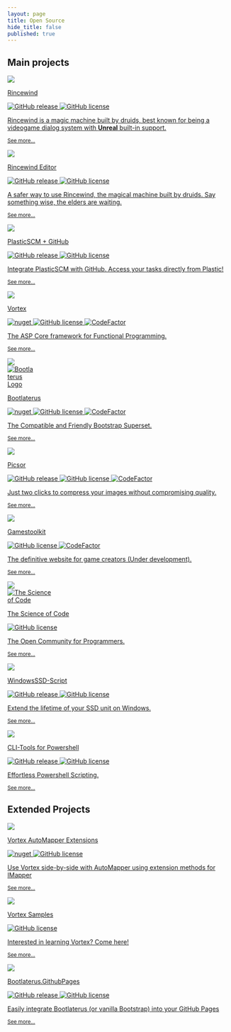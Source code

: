 ```yaml
---
layout: page
title: Open Source
hide_title: false
published: true
---
```


<h2 class="text-center">Main projects</h2>

<div class="row justify-content-sm-center">

  <div class="col-sm-4 py-3">
    <div class="card h-100 interactable hover-animate-cf">
      <a class="text-reset text-decoration-none d-flex flex-column h-100" href="https://github.com/equilaterus-gamestudios/rincewind">
        <div class="embed-responsive embed-responsive-16by9">
          <div class="cf cf-green-yellow">
            <img src="https://equilaterus.com/assets/img/projects/rincewind.png" class="card-img embed-responsive-item" style="object-fit: cover;" />
          </div>
        </div>
        <div class="card-body d-flex flex-column">
          <p class="card-title h5 mb-1">Rincewind</p>
          <p>
            <img src="https://img.shields.io/github/v/release/equilaterus-gamestudios/rincewind?include_prereleases" alt="GitHub release">
            <img src="https://img.shields.io/github/license/equilaterus-gamestudios/rincewind.svg" alt="GitHub license">
          </p>
          <p class="card-text">Rincewind is a magic machine built by druids, best known for being a videogame dialog system with <b>Unreal</b> built-in support.</p>  
          <p class="card-text mt-auto"><small class="text-muted">See more...</small></p>
        </div>
      </a>
    </div>
  </div>

  <div class="col-sm-4 py-3">
    <div class="card h-100 interactable hover-animate-cf">
      <a class="text-reset text-decoration-none d-flex flex-column h-100" href="https://github.com/equilaterus-gamestudios/rincewind-editor">
        <div class="embed-responsive embed-responsive-16by9">
          <div class="cf cf-red-orange">
            <img src="https://equilaterus.com/assets/img/projects/rincewind-editor.png" class="card-img embed-responsive-item" style="object-fit: cover;" />
          </div>
        </div>
        <div class="card-body d-flex flex-column">
          <p class="card-title h5 mb-1">Rincewind Editor</p>
          <p>
            <img src="https://img.shields.io/github/v/release/equilaterus-gamestudios/rincewind-editor?include_prereleases" alt="GitHub release">
            <img src="https://img.shields.io/github/license/equilaterus-gamestudios/rincewind-editor.svg" alt="GitHub license">
          </p>
          <p class="card-text">A safer way to use Rincewind, the magical machine built by druids. Say something wise, the elders are waiting.</p>  
          <p class="card-text mt-auto"><small class="text-muted">See more...</small></p>
        </div>
      </a>
    </div>
  </div>

  <div class="col-sm-4 py-3">
    <div class="card h-100 interactable hover-animate-cf">
      <a class="text-reset text-decoration-none d-flex flex-column h-100" href="https://github.com/equilaterus-gamestudios/PlasticSCM-GitHub-extension">
        <div class="embed-responsive embed-responsive-16by9">
          <div class="cf cf-indigo-teal">
            <img src="https://images.unsplash.com/photo-1597733336794-12d05021d510?ixlib=rb-1.2.1&ixid=MXwxMjA3fDB8MHxwaG90by1wYWdlfHx8fGVufDB8fHw&auto=format&fit=crop&w=700&q=80" class="card-img embed-responsive-item" style="object-fit: cover;" />
          </div>
        </div>
        <div class="card-body d-flex flex-column">
          <p class="card-title h5 mb-1">PlasticSCM + GitHub</p>
          <p>
            <img src="https://img.shields.io/github/v/release/equilaterus-gamestudios/PlasticSCM-GitHub-extension?include_prereleases" alt="GitHub release">
            <img src="https://img.shields.io/github/license/equilaterus-gamestudios/PlasticSCM-GitHub-extension.svg" alt="GitHub license">
          </p>
          <p class="card-text">Integrate PlasticSCM with GitHub. Access your tasks directly from Plastic!</p>  
          <p class="card-text mt-auto"><small class="text-muted">See more...</small></p>
        </div>
      </a>
    </div>
  </div>

  <div class="col-sm-4 py-3">
    <div class="card h-100 interactable hover-animate-cf">
      <a class="text-reset text-decoration-none d-flex flex-column h-100" href="https://github.com/equilaterus/Vortex">
        <div class="embed-responsive embed-responsive-16by9">
          <div class="cf cf-indigo-teal">
            <img src="https://images.unsplash.com/photo-1506703719100-a0f3a48c0f86?ixlib=rb-1.2.1&ixid=eyJhcHBfaWQiOjEyMDd9&auto=format&fit=crop&w=700&q=80" class="card-img embed-responsive-item" style="object-fit: cover;" />
          </div>
        </div>
        <div class="card-body d-flex flex-column">
          <p class="card-title h5 mb-1">Vortex</p>
          <p>
            <img src="https://img.shields.io/nuget/v/Equilaterus.Vortex.svg" alt="nuget"/>
            <img src="https://img.shields.io/github/license/equilaterus/Vortex.svg" alt="GitHub license"/>
            <img src="https://www.codefactor.io/repository/github/equilaterus/Vortex/badge" alt="CodeFactor" />
          </p>
          <p class="card-text">The ASP Core framework for Functional Programming.</p>  
          <p class="card-text mt-auto"><small class="text-muted">See more...</small></p>
        </div>
      </a>
    </div>
  </div>
  
  <div class="col-sm-4 py-3">
    <div class="card h-100 interactable hover-animate-cf">
      <a class="text-reset text-decoration-none d-flex flex-column h-100" href="https://github.com/equilaterus/bootlaterus">
        <div class="embed-responsive embed-responsive-16by9 position-relative">          
          <div class="cf cf-indigo-teal">
            <img src="https://images.unsplash.com/photo-1502602898657-3e91760cbb34?ixlib=rb-1.2.1&ixid=eyJhcHBfaWQiOjEyMDd9&auto=format&fit=crop&w=700&q=80" class="card-img embed-responsive-item" style="object-fit: cover;" />
          </div>
          <img class="position-absolute hv-center" style="max-width: 60px" src="https://equilaterus.github.io/bootlaterus/content/perito-shadow.svg" alt="Bootlaterus Logo" />
        </div>
        <div class="card-body d-flex flex-column">
          <p class="card-title h5 mb-1">Bootlaterus</p>
          <p>
            <img src="https://badge.fury.io/js/bootlaterus.svg" alt="nuget"/>
            <img src="https://img.shields.io/github/license/equilaterus/bootlaterus.svg" alt="GitHub license"/>
            <img src="https://www.codefactor.io/repository/github/equilaterus/bootlaterus/badge" alt="CodeFactor" />
          </p>
          <p class="card-text">The Compatible and Friendly Bootstrap Superset.</p>  
          <p class="card-text mt-auto"><small class="text-muted">See more...</small></p>
        </div>
      </a>
    </div>
  </div>

  <div class="col-sm-4 py-3">
    <div class="card h-100 interactable hover-animate-cf">
      <a class="text-reset text-decoration-none d-flex flex-column h-100" href="https://github.com/equilaterus/Picsor">
        <div class="embed-responsive embed-responsive-16by9">
          <div class="cf cf-indigo-teal">
            <img src="https://images.unsplash.com/photo-1530251985675-fa6a8ceb0d63?ixlib=rb-1.2.1&ixid=eyJhcHBfaWQiOjEyMDd9&auto=format&fit=crop&w=700&q=80" class="card-img embed-responsive-item" style="object-fit: cover;" />
          </div>
        </div>
        <div class="card-body d-flex flex-column">
          <p class="card-title h5 mb-1">Picsor</p>
          <p>
            <img src="https://img.shields.io/github/tag/equilaterus/picsor.svg" alt="GitHub release">
            <img src="https://img.shields.io/github/license/equilaterus/picsor.svg" alt="GitHub license">
            <img src="https://www.codefactor.io/repository/github/equilaterus/picsor/badge" alt="CodeFactor" />
          </p>
          <p class="card-text">Just two clicks to compress your images without compromising quality.</p>  
          <p class="card-text mt-auto"><small class="text-muted">See more...</small></p>
        </div>
      </a>
    </div>
  </div>

  <div class="col-sm-4 py-3">
    <div class="card h-100 interactable hover-animate-cf">
      <a class="text-reset text-decoration-none d-flex flex-column h-100" href="https://github.com/gamestoolkit">
        <div class="embed-responsive embed-responsive-16by9">
          <div class="cf cf-indigo-teal">
            <img src="https://images.unsplash.com/photo-1550745165-9bc0b252726f?ixlib=rb-1.2.1&ixid=eyJhcHBfaWQiOjEyMDd9&auto=format&fit=crop&w=700&q=80" class="card-img embed-responsive-item" style="object-fit: cover;" />
          </div>
        </div>
        <div class="card-body d-flex flex-column">
          <p class="card-title h5 mb-1">Gamestoolkit</p>
          <p>
            <img src="https://img.shields.io/github/license/gamestoolkit/Rocket.svg" alt="GitHub license">
            <img src="https://www.codefactor.io/repository/github/gamestoolkit/Rocket/badge" alt="CodeFactor" />
          </p>
          <p class="card-text">The definitive website for game creators (Under development).</p>  
          <p class="card-text mt-auto"><small class="text-muted">See more...</small></p>
        </div>
      </a>
    </div>
  </div>

  <div class="col-sm-4 py-3">
    <div class="card h-100 interactable hover-animate-cf">
      <a class="text-reset text-decoration-none d-flex flex-column h-100" href="https://thescienceofcode.azurewebsites.net">
        <div class="embed-responsive embed-responsive-16by9 position-relative">
          <div class="cf cf-indigo-teal">
            <img src="https://images.unsplash.com/photo-1462007361476-49e695345154?ixlib=rb-1.2.1&ixid=eyJhcHBfaWQiOjEyMDd9&auto=format&fit=crop&w=700&q=80" class="card-img embed-responsive-item" style="object-fit: cover;" />
          </div>
          <img class="position-absolute hv-center" style="max-width: 100px" src="https://thescienceofcode.azurewebsites.net/Content/img/the-science-of-code.png" alt="The Science of Code">
        </div>
        <div class="card-body d-flex flex-column">
          <p class="card-title h5 mb-1">The Science of Code</p>
          <p>
            <img src="https://img.shields.io/github/license/TheScienceOfCode/Sibelius.Web.svg" alt="GitHub license">
          </p>
          <p class="card-text">The Open Community for Programmers.</p>  
          <p class="card-text mt-auto"><small class="text-muted">See more...</small></p>
        </div>
      </a>
    </div>
  </div>

  <div class="col-sm-4 py-3">
    <div class="card h-100 interactable hover-animate-cf">
      <a class="text-reset text-decoration-none d-flex flex-column h-100" href="https://github.com/equilaterus/WindowsSSD-Script">
        <div class="embed-responsive embed-responsive-16by9">
          <div class="cf cf-indigo-teal">
            <img src="https://images.unsplash.com/photo-1518770660439-4636190af475?ixlib=rb-1.2.1&ixid=eyJhcHBfaWQiOjEyMDd9&auto=format&fit=crop&w=700&q=80" class="card-img embed-responsive-item" style="object-fit: cover;" />
          </div>
        </div>
        <div class="card-body d-flex flex-column">
          <p class="card-title h5 mb-1">WindowsSSD-Script</p>
          <p>
            <img src="https://img.shields.io/github/tag/equilaterus/WindowsSSD-Script.svg" alt="GitHub release">
            <img src="https://img.shields.io/github/license/equilaterus/WindowsSSD-Script.svg" alt="GitHub license">
          </p>
          <p class="card-text">Extend the lifetime of your SSD unit on Windows.</p>  
          <p class="card-text mt-auto"><small class="text-muted">See more...</small></p>
        </div>
      </a>
    </div>
  </div>

  <div class="col-sm-4 py-3">
    <div class="card h-100 interactable hover-animate-cf">
      <a class="text-reset text-decoration-none d-flex flex-column h-100" href="https://github.com/equilaterus/cli-tools-powershell">
        <div class="embed-responsive embed-responsive-16by9">
          <div class="cf cf-indigo-teal">
            <img src="https://images.unsplash.com/photo-1537498425277-c283d32ef9db?ixlib=rb-1.2.1&ixid=eyJhcHBfaWQiOjEyMDd9&auto=format&fit=crop&w=700&q=80" class="card-img embed-responsive-item" style="object-fit: cover;" />
          </div>
        </div>
        <div class="card-body d-flex flex-column">
          <p class="card-title h5 mb-1">CLI-Tools for Powershell</p>
          <p>
            <img src="https://img.shields.io/github/v/release/equilaterus/cli-tools-powershell?include_prereleases" alt="GitHub release">
            <img src="https://img.shields.io/github/license/equilaterus/cli-tools-powershell.svg" alt="GitHub license">
          </p>
          <p class="card-text">Effortless Powershell Scripting.</p>  
          <p class="card-text mt-auto"><small class="text-muted">See more...</small></p>
        </div>
      </a>
    </div>
  </div>
</div>


<h2 class="text-center mt-5">Extended Projects</h2>

<div class="row justify-content-sm-center">
  <div class="col-sm-4 py-3">
    <div class="card h-100 interactable hover-animate-cf">
      <a class="text-reset text-decoration-none d-flex flex-column h-100" href="https://github.com/equilaterus/Vortex.AutoMapper.Extensions">
        <div class="embed-responsive embed-responsive-16by9">
          <div class="cf cf-pink-blue">
            <img src="https://images.unsplash.com/photo-1503416997304-7f8bf166c121?ixlib=rb-1.2.1&ixid=eyJhcHBfaWQiOjEyMDd9&auto=format&fit=crop&w=700&q=80" class="card-img embed-responsive-item" style="object-fit: cover;" />
          </div>
        </div>
        <div class="card-body d-flex flex-column">
          <p class="card-title h5 mb-1">Vortex AutoMapper Extensions</p>
          <p>
            <img src="https://img.shields.io/nuget/v/Equilaterus.Vortex.AutoMapper.Extensions.svg" alt="nuget">
            <img src="https://img.shields.io/github/license/equilaterus/Vortex.AutoMapper.Extensions.svg" alt="GitHub license">
          </p>
          <p class="card-text">Use Vortex side-by-side with AutoMapper using extension methods for IMapper</p>  
          <p class="card-text mt-auto"><small class="text-muted">See more...</small></p>
        </div>
      </a>
    </div>
  </div>

  <div class="col-sm-4 py-3">
    <div class="card h-100 interactable hover-animate-cf">
      <a class="text-reset text-decoration-none d-flex flex-column h-100" href="https://github.com/equilaterus/Vortex.Samples">
        <div class="embed-responsive embed-responsive-16by9">
          <div class="cf cf-cyan-blue">
            <img src="https://images.unsplash.com/photo-1539024791568-09e319dea360?ixlib=rb-1.2.1&ixid=eyJhcHBfaWQiOjEyMDd9&auto=format&fit=crop&w=700&q=80" class="card-img embed-responsive-item" style="object-fit: cover;" />
          </div>
        </div>
        <div class="card-body d-flex flex-column">
          <p class="card-title h5 mb-1">Vortex Samples</p>
          <p>
            <img src="https://img.shields.io/github/license/equilaterus/Vortex.svg" alt="GitHub license"/>
          </p>
          <p class="card-text">Interested in learning Vortex? Come here!</p>  
          <p class="card-text mt-auto"><small class="text-muted">See more...</small></p>
        </div>
      </a>
    </div>
  </div>

  <div class="col-sm-4 py-3">
    <div class="card h-100 interactable hover-animate-cf">
      <a class="text-reset text-decoration-none d-flex flex-column h-100" href="https://github.com/equilaterus/bootlaterus.gh-pages">
        <div class="embed-responsive embed-responsive-16by9">
          <div class="cf cf-pink-blue">
            <img src="https://images.unsplash.com/photo-1505333495796-5b46a56bec90?ixlib=rb-1.2.1&ixid=eyJhcHBfaWQiOjEyMDd9&auto=format&fit=crop&w=700&q=80" class="card-img embed-responsive-item" style="object-fit: cover;" />
          </div>
        </div>
        <div class="card-body d-flex flex-column">
          <p class="card-title h5 mb-1">Bootlaterus.GithubPages</p>
          <p>
            <img src="https://img.shields.io/github/v/release/equilaterus/bootlaterus.gh-pages?include_prereleases" alt="GitHub release">
            <img src="https://img.shields.io/github/license/equilaterus/picsor.svg" alt="GitHub license">
          </p>
          <p class="card-text">Easily integrate Bootlaterus (or vanilla Bootstrap) into your GitHub Pages</p>  
          <p class="card-text mt-auto"><small class="text-muted">See more...</small></p>
        </div>
      </a>
    </div>
  </div>
</div>
